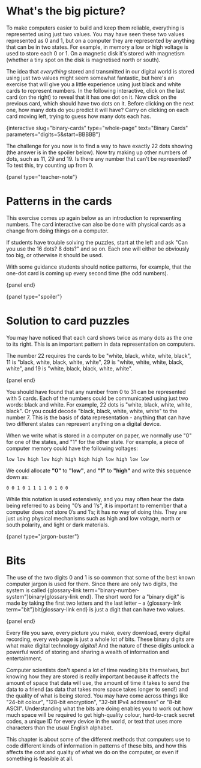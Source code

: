 # What's the big picture?

To make computers easier to build and keep them reliable, everything is represented using just two values.
You may have seen these two values represented as 0 and 1, but on a computer they are represented by anything that can be in two states.
For example, in memory a low or high voltage is used to store each 0 or 1.
On a magnetic disk it's stored with magnetism (whether a tiny spot on the disk is magnetised north or south).

The idea that *everything* stored and transmitted in our digital world is stored using just two values might seem somewhat fantastic, but here's an exercise that will give you a little experience using just black and white cards to represent numbers.
In the following interactive, click on the last card (on the right) to reveal that it has one dot on it.
Now click on the previous card, which should have two dots on it.
Before clicking on the next one, how many dots do you predict it will have?
Carry on clicking on each card moving left, trying to guess how many dots each has.

{interactive slug="binary-cards" type="whole-page" text="Binary Cards" parameters="digits=5&start=BBBBB"}

The challenge for you now is to find a way to have exactly 22 dots showing
(the answer is in the spoiler below).
Now try making up other numbers of dots, such as 11, 29 and 19.
Is there any number that can't be represented? To test this, try counting up from 0.

{panel type="teacher-note"}

# Patterns in the cards

This exercise comes up again below as an introduction to representing numbers.
The card interactive can also be done with physical cards as a change from doing things on a computer.

If students have trouble solving the puzzles, start at the left and ask "Can you use the 16 dots? 8 dots?" and so on.
Each one will either be obviously too big, or otherwise it should be used.

With some guidance students should notice patterns, for example,
that the one-dot card is coming up every second time (the odd numbers).

{panel end}

{panel type="spoiler"}

# Solution to card puzzles

You may have noticed that each card shows twice as many dots as the one to its right.
This is an important pattern in data representation on computers.

The number 22 requires the cards to be "white, black, white, white, black",
11 is "black, white, black, white, white",
29 is "white, white, white, black, white", and
19 is "white, black, black, white, white".

{panel end}

You should have found that any number from 0 to 31 can be represented with 5 cards.
Each of the numbers could be communicated using just two words: black and white.
For example, 22 dots is "white, black, white, white, black".
Or you could decode "black, black, white, white, white" to the number 7.
This is the basis of data representation - anything that can have two different states can represent anything on a digital device.

When we write what is stored in a computer on paper, we normally use "0" for one of the states, and "1" for the other state.
For example, a piece of computer memory could have the following voltages:

```text
low low high low high high high high low high low low
```

We could allocate **"0"** to **"low"**, and **"1"** to **"high"** and write this sequence down as:

```text
0 0 1 0 1 1 1 1 0 1 0 0
```

While this notation is used extensively, and you may often hear the data being referred to as being "0’s and 1’s", it is important to remember that a computer does *not* store 0’s and 1’s; it has no way of doing this.
They are just using physical mechanisms such as high and low voltage, north or south polarity, and light or dark materials.

{panel type="jargon-buster"}

# Bits

The use of the two digits 0 and 1 is so common that some of the best known computer jargon is used for them.
Since there are only two digits, the system is called {glossary-link term="binary-number-system"}binary{glossary-link end}.
The short word for a "binary digit" is made by taking the first two letters and the last letter &ndash; a {glossary-link term="bit"}bit{glossary-link end} is just a digit that can have two values.

{panel end}

Every file you save, every picture you make, every download, every digital recording, every web page is just a whole lot of bits.
These binary digits are what make digital technology *digital*!
And the nature of these digits unlock a powerful world of storing and sharing a wealth of information and entertainment.

Computer scientists don't spend a lot of time reading bits themselves, but knowing how they are stored is really important because it affects the amount of space that data will use, the amount of time it takes to send the data to a friend (as data that takes more space takes longer to send!) and the quality of what is being stored.
You may have come across things like "24-bit colour", "128-bit encryption", "32-bit IPv4 addresses" or "8-bit ASCII".
Understanding what the bits are doing enables you to work out how much space will be required to get high-quality colour, hard-to-crack secret codes, a unique ID for every device in the world, or text that uses more characters than the usual English alphabet.

This chapter is about some of the different methods that computers use to code different kinds of information in patterns of these bits, and how this affects the cost and quality of what we do on the computer, or even if something is feasible at all.
